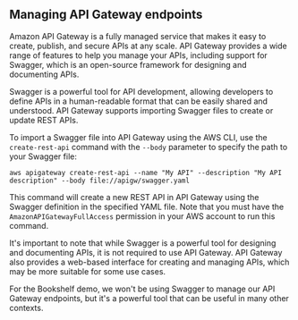 ## Managing API Gateway endpoints

Amazon API Gateway is a fully managed service that makes it easy to create, publish, and secure APIs at any scale. API Gateway provides a wide range of features to help you manage your APIs, including support for Swagger, which is an open-source framework for designing and documenting APIs.

Swagger is a powerful tool for API development, allowing developers to define APIs in a human-readable format that can be easily shared and understood. API Gateway supports importing Swagger files to create or update REST APIs.

To import a Swagger file into API Gateway using the AWS CLI, use the `create-rest-api` command with the `--body` parameter to specify the path to your Swagger file:

```
aws apigateway create-rest-api --name "My API" --description "My API description" --body file://apigw/swagger.yaml
```

This command will create a new REST API in API Gateway using the Swagger definition in the specified YAML file. Note that you must have the `AmazonAPIGatewayFullAccess` permission in your AWS account to run this command.

It's important to note that while Swagger is a powerful tool for designing and documenting APIs, it is not required to use API Gateway. API Gateway also provides a web-based interface for creating and managing APIs, which may be more suitable for some use cases.

For the Bookshelf demo, we won't be using Swagger to manage our API Gateway endpoints, but it's a powerful tool that can be useful in many other contexts.
